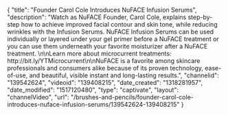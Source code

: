 {
    "title": "Founder Carol Cole Introduces NuFACE Infusion Serums",
    "description": "Watch as NuFACE Founder, Carol Cole, explains step-by-step how to achieve improved facial contour and skin tone, while reducing wrinkles with the Infusion Serums. NuFACE Infusion Serums can be used individually or layered under your gel primer before a NuFACE treatment or you can use them underneath your favorite moisturizer after a NuFACE treatment.  \n\nLearn more about microcurrent treatments: http:\/\/bit.ly\/YTMicrocurrent\n\nNuFACE is a favorite among skincare professionals and consumers alike because of its proven technology, ease-of-use, and beautiful, visible instant and long-lasting results.",
    "channelid": "139542624",
    "videoid": "139408215",
    "date_created": "1318281957",
    "date_modified": "1517120480",
    "type": "captivate",
    "layout": "channelVideo",
    "url": "\/brushes-and-pencils\/founder-carol-cole-introduces-nuface-infusion-serums\/139542624-139408215"
}